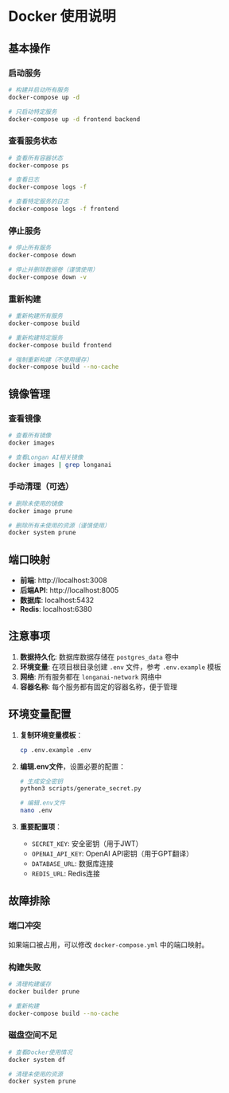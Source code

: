 # Docker 使用说明

## 基本操作

### 启动服务
```bash
# 构建并启动所有服务
docker-compose up -d

# 只启动特定服务
docker-compose up -d frontend backend
```

### 查看服务状态
```bash
# 查看所有容器状态
docker-compose ps

# 查看日志
docker-compose logs -f

# 查看特定服务的日志
docker-compose logs -f frontend
```

### 停止服务
```bash
# 停止所有服务
docker-compose down

# 停止并删除数据卷（谨慎使用）
docker-compose down -v
```

### 重新构建
```bash
# 重新构建所有服务
docker-compose build

# 重新构建特定服务
docker-compose build frontend

# 强制重新构建（不使用缓存）
docker-compose build --no-cache
```

## 镜像管理

### 查看镜像
```bash
# 查看所有镜像
docker images

# 查看Longan AI相关镜像
docker images | grep longanai
```

### 手动清理（可选）
```bash
# 删除未使用的镜像
docker image prune

# 删除所有未使用的资源（谨慎使用）
docker system prune
```

## 端口映射

- **前端**: http://localhost:3008
- **后端API**: http://localhost:8005
- **数据库**: localhost:5432
- **Redis**: localhost:6380

## 注意事项

1. **数据持久化**: 数据库数据存储在 `postgres_data` 卷中
2. **环境变量**: 在项目根目录创建 `.env` 文件，参考 `.env.example` 模板
3. **网络**: 所有服务都在 `longanai-network` 网络中
4. **容器名称**: 每个服务都有固定的容器名称，便于管理

## 环境变量配置

1. **复制环境变量模板**：
   ```bash
   cp .env.example .env
   ```

2. **编辑.env文件**，设置必要的配置：
   ```bash
   # 生成安全密钥
   python3 scripts/generate_secret.py
   
   # 编辑.env文件
   nano .env
   ```

3. **重要配置项**：
   - `SECRET_KEY`: 安全密钥（用于JWT）
   - `OPENAI_API_KEY`: OpenAI API密钥（用于GPT翻译）
   - `DATABASE_URL`: 数据库连接
   - `REDIS_URL`: Redis连接

## 故障排除

### 端口冲突
如果端口被占用，可以修改 `docker-compose.yml` 中的端口映射。

### 构建失败
```bash
# 清理构建缓存
docker builder prune

# 重新构建
docker-compose build --no-cache
```

### 磁盘空间不足
```bash
# 查看Docker使用情况
docker system df

# 清理未使用的资源
docker system prune
``` 